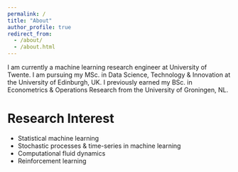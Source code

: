 ```yaml
---
permalink: /
title: "About"
author_profile: true
redirect_from: 
  - /about/
  - /about.html
---
```

I am currently a machine learning research engineer at University of Twente. I am pursuing my MSc. in Data Science, Technology & Innovation at the University of Edinburgh, UK. I previously earned my BSc. in Econometrics & Operations Research from the University of Groningen, NL. 

Research Interest
======
-  Statistical machine learning
-  Stochastic processes & time-series in machine learning
-  Computational fluid dynamics
-  Reinforcement learning
